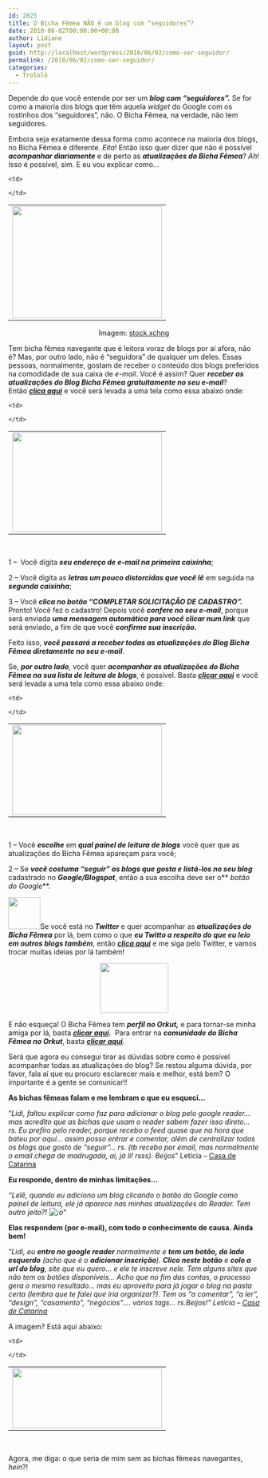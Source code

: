 ```yaml
---
id: 2825
title: O Bicha Fêmea NÃO é um blog com “seguidores”?
date: 2010-06-02T00:00:00+00:00
author: Lidiane
layout: post
guid: http://localhost/wordpress/2010/06/02/como-ser-seguidor/
permalink: /2010/06/02/como-ser-seguidor/
categories:
  - Trololó
---
```

Depende do que você entende por ser um **_blog com “seguidores”._** Se for como a maioria dos blogs que têm aquela _widget_ do Google com os rostinhos dos “seguidores”, não. O Bicha Fêmea, na verdade, não tem seguidores.

Embora seja exatamente dessa forma como acontece na maioria dos blogs, no Bicha Fêmea é diferente. _Eita_! Então isso quer dizer que não é possível **_acompanhar diariamente_** e de perto as **_atualizações do Bicha Fêmea_**? _Ah_! Isso é possível, sim. E eu vou explicar como…

<!--more-->

<table align="center">
  <tr>
    <td>
      <a href="http://www.trololodemulher.com.br/blog/wp-content/uploads/2010/05/mulher-digitando.jpg"><img class="alignnone size-full wp-image-4694" title="mulher digitando" src="http://www.trololodemulher.com.br/blog/wp-content/uploads/2010/05/mulher-digitando.jpg" alt="" width="300" height="224" /></a>
    </td>
    
    <td>
       
    </td>
  </tr>
</table>

<p style="text-align: center;">
  Imagem: <a href="http://www.sxc.hu/" target="_blank">stock.xchng</a>
</p>

Tem bicha fêmea navegante que é leitora voraz de blogs por aí afora, não é? Mas, por outro lado, não é “seguidora” de qualquer um deles. Essas pessoas, normalmente, gostam de receber o conteúdo dos blogs preferidos na comodidade de sua caixa de _e-mail_. Você é assim? Quer **_receber as atualizações do Blog Bicha Fêmea gratuitamente no seu e-mail_**? Então **_<a href="http://feedburner.google.com/fb/a/mailverify?uri=blogbichafemea&loc=pt_BR" target="_blank">clica aqui</a>_** e você será levada a uma tela como essa abaixo onde:

<table align="center">
  <tr>
    <td>
      <a href="http://www.trololodemulher.com.br/blog/wp-content/uploads/2010/05/assinatura-e-mail.jpg"><img class="alignnone size-medium wp-image-4698" title="assinatura e-mail" src="http://www.trololodemulher.com.br/blog/wp-content/uploads/2010/05/assinatura-e-mail-300x199.jpg" alt="" width="300" height="199" /></a>
    </td>
    
    <td>
       
    </td>
  </tr>
</table>

 

1 &#8211;  Você digita **_seu endereço de e-mail na primeira caixinha_**;

2 – Você digita as **_letras um pouco distorcidas que você lê_** em seguida na **_segunda caixinha_**;

3 – Você **_clica no botão “COMPLETAR SOLICITAÇÃO DE CADASTRO”._** Pronto! Você fez o cadastro! Depois você **_confere no seu e-mail_**, porque será enviada **_uma mensagem automática para você clicar num link_** que será enviado, a fim de que você **_confirme sua inscrição._**

Feito isso, **_você passará a receber todas as atualizações do Blog Bicha Fêmea diretamente no seu e-mail_**.

Se, **_por outro lado_**, você quer **_acompanhar as atualizações do Bicha Fêmea na sua lista de leitura de blogs_**, é possível. Basta **_<a href="http://feeds2.feedburner.com/blogbichafemea" target="_blank">clicar aqui</a>_** e você será levada a uma tela como essa abaixo onde:

<table align="center">
  <tr>
    <td>
      <a href="http://www.trololodemulher.com.br/blog/wp-content/uploads/2010/05/painel-de-leitura.jpg"><img class="alignnone size-medium wp-image-4697" title="painel de leitura" src="http://www.trololodemulher.com.br/blog/wp-content/uploads/2010/05/painel-de-leitura-300x179.jpg" alt="" width="300" height="179" /></a>
    </td>
    
    <td>
       
    </td>
  </tr>
</table>

 

1 – Você **_escolhe_** em **_qual painel de leitura de blogs_** você quer que as atualizações do Bicha Fêmea apareçam para você;

2 – Se **_você costuma “seguir” os blogs que gosta e listá-los no seu blog_** cadastrado no **_Google/Blogspot_**, então a sua escolha deve ser o** _botão do Google_**.

[<img class="alignnone size-full wp-image-4327" title="tgm_twitter_icon_pink1.png" src="http://www.trololodemulher.com.br/blog/wp-content/uploads/2010/02/tgm_twitter_icon_pink15.png" alt="" width="64" height="64" />](http://www.trololodemulher.com.br/blog/wp-content/uploads/2010/02/tgm_twitter_icon_pink15.png)Se você está no **_Twitter_** e quer acompanhar as **_atualizações do Bicha Fêmea_** por lá, bem como o que **_eu Twitto a respeito do que eu leio em outros blogs também_**, então **_<a href="http://twitter.com/bichafemea" target="_blank">clica aqui</a>_** e me siga pelo Twitter, e vamos trocar muitas ideias por lá também!

<p style="text-align: center;">
  <a href="http://www.trololodemulher.com.br/blog/wp-content/uploads/2010/05/orkut1-100.jpg"><img class="size-full wp-image-4612 aligncenter" title="orkut[1] 100" src="http://www.trololodemulher.com.br/blog/wp-content/uploads/2010/05/orkut1-100.jpg" alt="" width="137" height="100" /></a>
</p>

E não esqueça! O Bicha Fêmea tem **_perfil no Orkut,_** e para tornar-se minha amiga por lá, basta **_<a href="http://www.orkut.com.br/Main#Profile?uid=5161612886294499900" target="_blank">clicar aqui</a>_**.  Para entrar na **_comunidade do Bicha Fêmea no Orkut_**, basta **_<a href="http://www.orkut.com.br/Main#Community?cmm=92609046" target="_blank">clicar aqui</a>_**.

Será que agora eu consegui tirar as dúvidas sobre como é possível acompanhar todas as atualizações do blog? Se restou alguma dúvida, por favor, fala aí que eu procuro esclarecer mais e melhor, está bem? O importante é a gente se comunicar!!

**As bichas fêmeas falam e me lembram o que eu esqueci…**

“_Lidi, faltou explicar como faz para adicionar o blog pelo google reader… mas acredito que as bichas que usam o reader sabem fazer isso direto… rs. Eu prefiro pelo reader, porque recebo o feed quase que na hora que bateu por aqui… assim posso entrar e comentar,_ _além de centralizar todos os blogs que gosto de “seguir”… rs. (tb recebo por email, mas normalmente o email chega de madrugada, ai, já li! rsss). Beijos_&#8221; Letícia – <a href="http://blog.casadecatarina.com.br/" target="_blank">Casa de Catarina</a>

**Eu respondo, dentro de minhas limitações…**

_“Lelê, quando eu adiciono um blog clicando o botão do Google como painel de leitura, ele já aparece nas minhas atualizações do Reader. Tem outro jeito?! ![:o](http://www.trololodemulher.com.br/blog/wp-includes/images/smilies/icon_surprised.gif)_“

**Elas respondem (por e-mail), com todo o conhecimento de causa. Ainda bem!**

“_Lidi, eu **entro no google reader** normalmente e **tem um botão, do lado esquerdo** (acho que é o **adicionar inscrição**). **Clico neste botão** e **colo a url do blog**, site que eu quero&#8230; e ele te inscreve nele. Tem alguns sites que não tem os botões disponíveis&#8230; Acho que no fim das contas, o processo gera o mesmo resultado&#8230; mas eu aproveito para já jogar o blog na pasta certa (lembra que te falei que iria organizar?). Tem os &#8220;a comentar&#8221;, &#8220;a ler&#8221;, &#8220;design&#8221;, &#8220;casamento&#8221;, &#8220;negócios&#8221;&#8230;. vários tags&#8230; rs.Beijos!” Leticia – <a href="http://blog.casadecatarina.com.br/" target="_blank">Casa de Catarina</a>_

A imagem? Está aqui abaixo:

<table align="center">
  <tr>
    <td>
      <a href="http://www.trololodemulher.com.br/blog/wp-content/uploads/2010/06/google-reader.jpg"><img class="alignnone size-medium wp-image-4700" title="google reader" src="http://www.trololodemulher.com.br/blog/wp-content/uploads/2010/06/google-reader-300x120.jpg" alt="" width="300" height="120" /></a>
    </td>
    
    <td>
       
    </td>
  </tr>
</table>

 

Agora, me diga: o que seria de mim sem as bichas fêmeas navegantes, _hein_?!